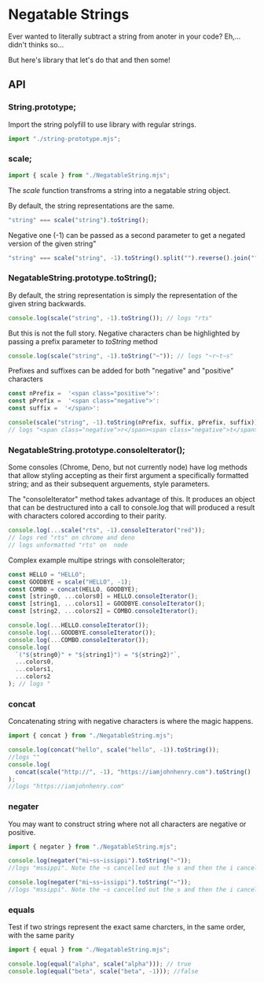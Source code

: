 # Negatable Strings

Ever wanted to literally subtract a string from anoter in your code?
Eh,... didn't thinks so...

But here's library that let's do that and then some!

## API

### String.prototype;

Import the string polyfill to use library with regular strings.

```javascript
import "./string-prototype.mjs";
```

### scale;

```javascript
import { scale } from "./NegatableString.mjs";
```

The _scale_ function transfroms a string into a negatable string object.

By default, the string representations are the same.

```javascript
"string" === scale("string").toString();
```

Negative one (-1) can be passed as a second parameter to get a negated version of the given string"

```javascript
"string" === scale("string", -1).toString().split("").reverse().join("");
```

### NegatableString.prototype.toString();

By default, the string representation is simply
the representation of the given string backwards.

```javascript
console.log(scale("string", -1).toString()); // logs "rts"
```

But this is not the full story.
Negative characters chan be highlighted
by passing a prefix parameter to _toString_ method

```javascript
console.log(scale("string", -1).toString("~")); // logs "~r~t~s"
```

Prefixes and suffixes can be added for both "negative" and "positive" characters

```javascript
const nPrefix =  '<span class="positive">':
const pPrefix =  '<span class="negative">':
const suffix =  '</span>':

console(scale("string", -1).toString(nPrefix, suffix, pPrefix, suffix));
// logs "<span class="negative">r</span><span class="negative">t</span><span class="negative">s</span>"
```

### NegatableString.prototype.consoleIterator();

Some consoles (Chrome, Deno, but not currently node)
have log methods that allow styling accepting as their
first argument a specifically formatted string;
and as their subsequent arguements, style parameters.

The "consoleIterator" method takes advantage of this. It produces an object that can be destructured into a call to console.log that will produced a result with characters
colored according to their parity.

```javascript
console.log(...scale("rts", -1).consoleIterator("red"));
// logs red "rts" on chrome and deno
// logs unformatted "rts" on  node
```

Complex example multipe strings with consoleIterator;

```javascript
const HELLO = "HELLO";
const GOODBYE = scale("HELLO", -1);
const COMBO = concat(HELLO, GOODBYE);
const [string0, ...colors0] = HELLO.consoleIterator();
const [string1, ...colors1] = GOODBYE.consoleIterator();
const [string2, ...colors2] = COMBO.consoleIterator();

console.log(...HELLO.consoleIterator());
console.log(...GOODBYE.consoleIterator());
console.log(...COMBO.consoleIterator());
console.log(
  `("${string0}" + "${string1}") = "${string2}"`,
  ...colors0,
  ...colors1,
  ...colors2
); // logs "
```

### concat

Concatenating string with negative characters is where the magic happens.

```javascript
import { concat } from "./NegatableString.mjs";
```

```javascript
console.log(concat("hello", scale("hello", -1)).toString());
//logs ""
console.log(
  concat(scale("http://", -1), "https://iamjohnhenry.com").toString()
);
//logs "https://iamjohnhenry.com"
```

### negater

You may want to construct string where not all characters are negative or positive.

```javascript
import { negater } from "./NegatableString.mjs";
```

```javascript
console.log(negater("mi~ss~issippi").toString("~"));
//logs "mssippi". Note the ~s cancelled out the s and then the i cancelled the ~i
```

```javascript
console.log(negater("mi~ss~issippi").toString("~"));
//logs "mssippi". Note the ~s cancelled out the s and then the i cancelled the ~i
```

### equals

Test if two strings represent the exact same charcters,
in the same order,
with the same parity

```javascript
import { equal } from "./NegatableString.mjs";
```

```javascript
console.log(equal("alpha", scale("alpha"))); // true
console.log(equal("beta", scale("beta", -1))); //false
```
